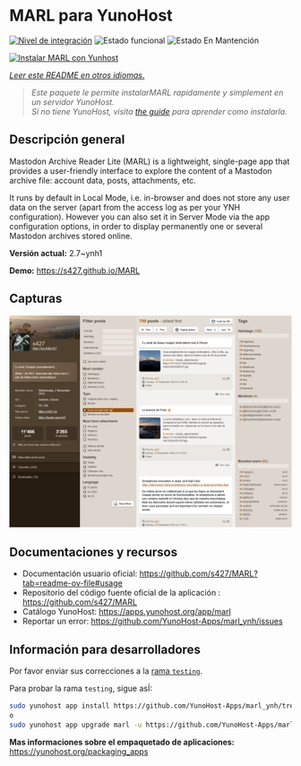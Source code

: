 <!--
Este archivo README esta generado automaticamente<https://github.com/YunoHost/apps/tree/master/tools/readme_generator>
No se debe editar a mano.
-->

# MARL para YunoHost

[![Nivel de integración](https://apps.yunohost.org/badge/integration/marl)](https://ci-apps.yunohost.org/ci/apps/marl/)
![Estado funcional](https://apps.yunohost.org/badge/state/marl)
![Estado En Mantención](https://apps.yunohost.org/badge/maintained/marl)

[![Instalar MARL con Yunhost](https://install-app.yunohost.org/install-with-yunohost.svg)](https://install-app.yunohost.org/?app=marl)

*[Leer este README en otros idiomas.](./ALL_README.md)*

> *Este paquete le permite instalarMARL rapidamente y simplement en un servidor YunoHost.*  
> *Si no tiene YunoHost, visita [the guide](https://yunohost.org/install) para aprender como instalarla.*

## Descripción general

Mastodon Archive Reader Lite (MARL) is a lightweight, single-page app that provides a user-friendly interface to explore the content of a Mastodon archive file: account data, posts, attachments, etc.

It runs by default in Local Mode, i.e. in-browser and does not store any user data on the server (apart from the access log as per your YNH configuration).
However you can also set it in Server Mode via the app configuration options, in order to display permanently one or several Mastodon archives stored online.


**Versión actual:** 2.7~ynh1

**Demo:** <https://s427.github.io/MARL>

## Capturas

![Captura de MARL](./doc/screenshots/marl_ynh.png)

## Documentaciones y recursos

- Documentación usuario oficial: <https://github.com/s427/MARL?tab=readme-ov-file#usage>
- Repositorio del código fuente oficial de la aplicación : <https://github.com/s427/MARL>
- Catálogo YunoHost: <https://apps.yunohost.org/app/marl>
- Reportar un error: <https://github.com/YunoHost-Apps/marl_ynh/issues>

## Información para desarrolladores

Por favor enviar sus correcciones a la [rama `testing`](https://github.com/YunoHost-Apps/marl_ynh/tree/testing).

Para probar la rama `testing`, sigue asÍ:

```bash
sudo yunohost app install https://github.com/YunoHost-Apps/marl_ynh/tree/testing --debug
o
sudo yunohost app upgrade marl -u https://github.com/YunoHost-Apps/marl_ynh/tree/testing --debug
```

**Mas informaciones sobre el empaquetado de aplicaciones:** <https://yunohost.org/packaging_apps>
